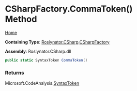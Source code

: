 # CSharpFactory\.CommaToken\(\) Method

[Home](../../../../README.md)

**Containing Type**: [Roslynator.CSharp](../../README.md)\.[CSharpFactory](../README.md)

**Assembly**: Roslynator\.CSharp\.dll

```csharp
public static SyntaxToken CommaToken()
```

### Returns

Microsoft\.CodeAnalysis\.[SyntaxToken](https://docs.microsoft.com/en-us/dotnet/api/microsoft.codeanalysis.syntaxtoken)

